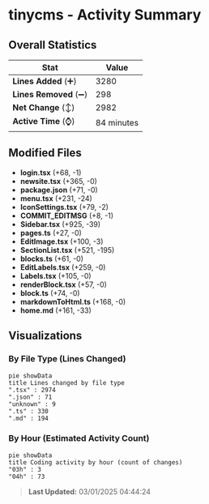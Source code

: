 # tinycms - Activity Summary 

## Overall Statistics

| Stat                   | Value                                                             |
| ---------------------- | ----------------------------------------------------------------- |
| **Lines Added** (➕)   | 3280                                          |
| **Lines Removed** (➖) | 298                                        |
| **Net Change** (↕)    | 2982                |
| **Active Time** (⌚)   | 84 minutes |


## Modified Files
- **login.tsx** (+68, -1)
- **newsite.tsx** (+365, -0)
- **package.json** (+71, -0)
- **menu.tsx** (+231, -24)
- **IconSettings.tsx** (+79, -2)
- **COMMIT_EDITMSG** (+8, -1)
- **Sidebar.tsx** (+925, -39)
- **pages.ts** (+27, -0)
- **EditImage.tsx** (+100, -3)
- **SectionList.tsx** (+521, -195)
- **blocks.ts** (+61, -0)
- **EditLabels.tsx** (+259, -0)
- **Labels.tsx** (+105, -0)
- **renderBlock.tsx** (+57, -0)
- **block.ts** (+74, -0)
- **markdownToHtml.ts** (+168, -0)
- **home.md** (+161, -33)

## Visualizations

### By File Type (Lines Changed)

```mermaid
pie showData
title Lines changed by file type
".tsx" : 2974
".json" : 71
"unknown" : 9
".ts" : 330
".md" : 194
```

### By Hour (Estimated Activity Count)

```mermaid
pie showData
title Coding activity by hour (count of changes)
"03h" : 3
"04h" : 73
```


> **Last Updated:** 03/01/2025 04:44:24